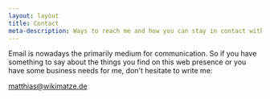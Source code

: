 ```yaml
---
layout: layout
title: Contact
meta-description: Ways to reach me and how you can stay in contact with me
---
```


Email is nowadays the primarily medium for communication. So if you have something to say about the things you find on
this web presence or you have some business needs for me, don't hesitate to write me:

<a href="&#109;&#97;&#105;&#108;&#116;&#111;&#58;&#109;&#97;&#116;&#116;&#104;&#105;&#97;&#115;&#64;&#119;&#105;&#107;&#105;&#109;&#97;&#116;&#122;&#101;&#46;&#100;&#101;">&#109;&#97;&#116;&#116;&#104;&#105;&#97;&#115;&#64;&#119;&#105;&#107;&#105;&#109;&#97;&#116;&#122;&#101;&#46;&#100;&#101;</a>

